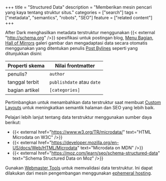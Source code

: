 +++
title = "Structured Data"
description = "Memberikan mesin pencari yang kaya tentang struktur situs."
categories = ["search"]
tags = ["metadata", "semantics", "robots", "SEO"]
feature = ["related content"]
+++

After Dark menghasilkan metadata terstruktur menggunakan {{< external "http://schema.org" />}} spesifikasi untuk postingan blog, [Menu Bagian](../section-menu), [Hall of Mirrors](/module/hall-of-mirrors) galeri gambar dan mengadaptasi data secara otomatis menggunakan yang ditentukan penulis [Post Bylines](../post-bylines) seperti yang ditunjukkan disini:

Properti skema | Nilai frontmatter
--------------- | -----------------
penulis?         | `author`
tanggal terbit   | `publishdate` atau `date`
bagian artikel  | `[categories]`

Pertimbangkan untuk menambahkan data terstruktur saat membuat [Custom Layouts](../custom-layouts) untuk meningkatkan semantik halaman dan SEO yang lebih baik.

Pelajari lebih lanjut tentang data terstruktur menggunakan sumber daya berikut:

- {{< external href="https://www.w3.org/TR/microdata/" text="HTML Microdata on W3C" />}}
- {{< external href="https://developer.mozilla.org/en-US/docs/Web/HTML/Microdata" text="Microdata on MDN" />}}
- {{< external href="https://moz.com/learn/seo/schema-structured-data" text="Schema Structured Data on Moz" />}}


Gunakan [Webmaster Tools](../webmaster-tools/) untuk memvalidasi data terstruktur. Ini dapat dilakukan dari mesin pengembangan menggunakan [ephemeral hosting](http://localhost:1313/feature/air-gapping/#ephemeral-hosting-with-end-to-end-encryption).
